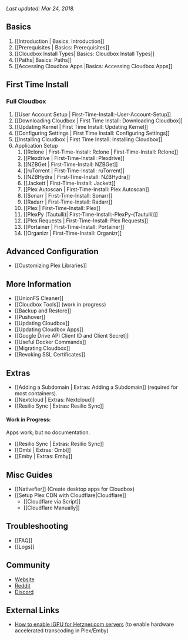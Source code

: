 _Last updated: Mar 24, 2018._

## Basics ##
1. [[Introduction | Basics: Introduction]]
1. [[Prerequisites | Basics: Prerequisites]]
1. [[Cloudbox Install Types| Basics: Cloudbox Install Types]]
1. [[Paths| Basics: Paths]]
1. [[Accessing Cloudbox Apps |Basics: Accessing Cloudbox Apps]]

## First Time Install ##

### Full Cloudbox ###
1. [[User Account Setup | First-Time-Install:-User-Account-Setup]]
1. [[Downloading Cloudbox | First Time Install: Downloading Cloudbox]]
1. [[Updating Kernel | First Time Install: Updating Kernel]]
1. [[Configuring Settings | First Time Install: Configuring Settings]]
1. [[Installing Cloudbox | First Time Install: Installing Cloudbox]]
1. Application Setup
    1. [[Rclone | First-Time-Install: Rclone | First-Time-Install: Rclone]]
    1. [[Plexdrive | First-Time-Install: Plexdrive]]
    1. [[NZBGet | First-Time-Install: NZBGet]]
    1. [[ruTorrent | First-Time-Install: ruTorrent]]
    1. [[NZBHydra | First-Time-Install: NZBHydra]]
    1. [[Jackett | First-Time-Install: Jackett]]
    1. [[Plex Autoscan | First-Time-Install: Plex Autoscan]]
    1. [[Sonarr | First-Time-Install: Sonarr]]
    1. [[Radarr | First-Time-Install: Radarr]]
    1. [[Plex | First-Time-Install: Plex]]
    1. [[PlexPy (Tautulli)| First-Time-Install:-PlexPy-(Tautulli)]]
    1. [[Plex Requests | First-Time-Install: Plex Requests]]
    1. [[Portainer | First-Time-Install: Portainer]]
    1. [[Organizr | First-Time-Install: Organizr]]

## Advanced Configuration ##
- [[Customizing Plex Libraries]]

## More Information ##
- [[UnionFS Cleaner]]
- [[Cloudbox Tools]] (work in progress)
- [[Backup and Restore]]
- [[Pushover]]
- [[Updating Cloudbox]]
- [[Updating Cloudbox Apps]]
- [[Google Drive API Client ID and Client Secret]]
- [[Useful Docker Commands]]
- [[Migrating Cloudbox]]
- [[Revoking SSL Certificates]]


## Extras ##
- [[Adding a Subdomain | Extras: Adding a Subdomain]] (required for most containers). 
- [[Nextcloud | Extras: Nextcloud]]
- [[Resilio Sync | Extras: Resilio Sync]]


#### Work in Progress: ####
Apps work; but no documentation. 
- [[Resilio Sync | Extras: Resilio Sync]]
- [[Ombi | Extras: Ombi]]
- [[Emby | Extras: Emby]]

## Misc Guides ##
- [[Nativefier]] (Create desktop apps for Cloudbox)
- [[Setup Plex CDN with Cloudflare|Cloudflare]]
  - [[Cloudflare via Script]]
  - [[Cloudflare Manually]]



## Troubleshooting ##
- [[FAQ]]
- [[Logs]]

## Community ##
- [Website](https://www.cloudbox.rocks)
- [Reddit](https://reddit.com/r/Cloudbox)
- [Discord](https://discord.gg/xmNYmSJ)


## External Links ##
- [How to enable iGPU for Hetzner.com servers](https://github.com/desimaniac/docs/blob/master/enable_igpu_on_hetzner.md) (to enable hardware accelerated transcoding in Plex/Emby)
